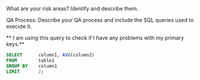 What are your risk areas? Identify and describe them.



QA Process:
Describe your QA process and include the SQL queries used to execute it.

** I am using this query to check if I have any problems with my primary keys.**

```SQL
SELECT 		column1, AVG(column2)
FROM 		table1
GROUP BY 	column1
LIMIT 		2;
```

